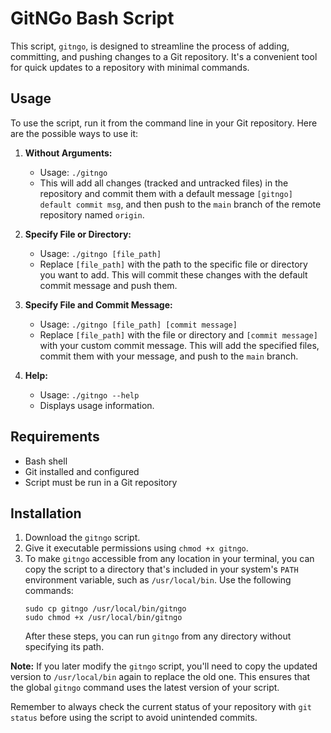 
# GitNGo Bash Script

This script, `gitngo`, is designed to streamline the process of adding, committing, and pushing changes to a Git repository. It's a convenient tool for quick updates to a repository with minimal commands.

## Usage

To use the script, run it from the command line in your Git repository. Here are the possible ways to use it:

1. **Without Arguments:**
   - Usage: `./gitngo`
   - This will add all changes (tracked and untracked files) in the repository and commit them with a default message `[gitngo] default commit msg`, and then push to the `main` branch of the remote repository named `origin`.

2. **Specify File or Directory:**
   - Usage: `./gitngo [file_path]`
   - Replace `[file_path]` with the path to the specific file or directory you want to add. This will commit these changes with the default commit message and push them.

3. **Specify File and Commit Message:**
   - Usage: `./gitngo [file_path] [commit message]`
   - Replace `[file_path]` with the file or directory and `[commit message]` with your custom commit message. This will add the specified files, commit them with your message, and push to the `main` branch.

4. **Help:**
   - Usage: `./gitngo --help`
   - Displays usage information.

## Requirements

- Bash shell
- Git installed and configured
- Script must be run in a Git repository

## Installation

1. Download the `gitngo` script.
2. Give it executable permissions using `chmod +x gitngo`.
3. To make `gitngo` accessible from any location in your terminal, you can copy the script to a directory that's included in your system's `PATH` environment variable, such as `/usr/local/bin`. Use the following commands:
   ```
   sudo cp gitngo /usr/local/bin/gitngo
   sudo chmod +x /usr/local/bin/gitngo
   ```
   After these steps, you can run `gitngo` from any directory without specifying its path.

**Note:** If you later modify the `gitngo` script, you'll need to copy the updated version to `/usr/local/bin` again to replace the old one. This ensures that the global `gitngo` command uses the latest version of your script.

Remember to always check the current status of your repository with `git status` before using the script to avoid unintended commits.
